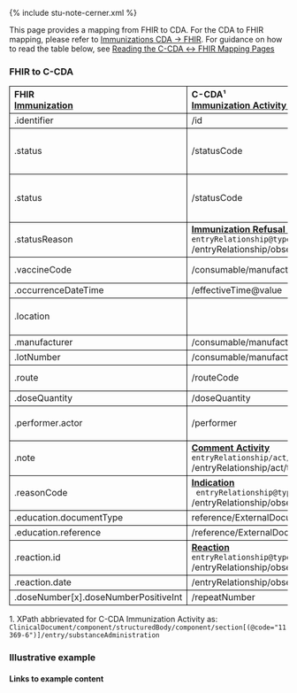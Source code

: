 <style>
td, th {
   border: 1px solid black!important;
}
</style>

{% include stu-note-cerner.xml %}

This page provides a mapping from FHIR to CDA. For the CDA to FHIR mapping, please refer to [Immunizations CDA → FHIR](./CF-immunizations.html). For guidance on how to read the table below, see [Reading the C-CDA ↔ FHIR Mapping Pages](./mappingGuidance.html)

### FHIR to C-CDA

|FHIR<br/>[Immunization](http://hl7.org/fhir/us/core/StructureDefinition-us-core-immunization.html#profile)|C-CDA¹<br/>[Immunization Activity substanceAdministration](http://hl7.org/cda/stds/ccda/draft1/StructureDefinition-2.16.840.1.113883.10.20.22.4.52.html)|Transform Steps|
|:----|:----|:----|
|.identifier|/id|[CDA id ↔ FHIR identifier](mappingGuidance.html#cda-id--fhir-identifier)|
|.status|/statusCode|**Constraint** when ```status.value="not-done"```<br/>Set negationInd to true in CDA observation|
|.status|/statusCode|**Constraint** all other values of status<br/>[FHIR status → CDA statusCode](ConceptMap-FC-ImmunizationStatus.html)|
|.statusReason|**[Immunization Refusal Reason](http://hl7.org/cda/stds/ccda/draft1/StructureDefinition-2.16.840.1.113883.10.20.22.4.53.html)**<br/>```entryRelationship@typeCode="RSON"```<br/>/entryRelationship/observation/code|[FHIR statusReason → CDA refusal](ConceptMap-FC-ImmunizationRefusal.html)|
|.vaccineCode|/consumable/manufacturedProduct/manufacturedMaterial/code|[CDA coding ↔ FHIR CodeableConcept](mappingGuidance.html#cda-coding--fhir-codeableconcept)|
|.occurrenceDateTime|/effectiveTime@value|[CDA ↔ FHIR Time/Dates](mappingGuidance.html#cda--fhir-timedates)|
|.location||<mark>Possible to use entryReference from Encounter</mark>|
|.manufacturer|/consumable/manufacturedProduct/manufacturerOrganization||
|.lotNumber|/consumable/manufacturedMaterial/lotNumberText||
|.route|/routeCode|[CDA coding ↔ FHIR CodeableConcept](mappingGuidance.html#cda-coding--fhir-codeableconcept)|
|.doseQuantity|/doseQuantity||
|.performer.actor|/performer|**Constraint** when ```.performer.function="AP"```<br/>[CDA ↔ FHIR Provenance](mappingGuidance.html#cda--fhir-provenance)|
|.note|**[Comment Activity](http://hl7.org/cda/stds/ccda/draft1/StructureDefinition-2.16.840.1.113883.10.20.22.4.64.html)**<br/>```entryRelationship/act/code@code="48767-8"```<br/>/entryRelationship/act/text||
|.reasonCode|**[Indication](http://hl7.org/cda/stds/ccda/draft1/StructureDefinition-2.16.840.1.113883.10.20.22.4.19.html)**<br/>``` entryRelationship@typeCode="RSON"```<br/>/entryRelationship/observation/value||
|.education.documentType|reference/ExternalDocument/code||
|.education.reference|/reference/ExternalDocument/id||
|.reaction.id|**[Reaction](http://hl7.org/cda/stds/ccda/draft1/StructureDefinition-2.16.840.1.113883.10.20.22.4.9.html)**<br/>```entryRelationship@typeCode="MFST"```<br/>/entryRelationship/observation/id|[CDA id ↔ FHIR identifier](mappingGuidance.html#cda-id--fhir-identifier)|
|.reaction.date|/entryRelationship/observation/effectiveTime|[CDA ↔ FHIR Time/Dates](mappingGuidance.html#cda--fhir-timedates)|
|.doseNumber[x].doseNumberPositiveInt|/repeatNumber||

1\. XPath abbrievated for C-CDA Immunization Activity as: <br/> ```ClinicalDocument/component/structuredBody/component/section[(@code="11369-6")]/entry/substanceAdministration```

### Illustrative example

#### Links to example content
